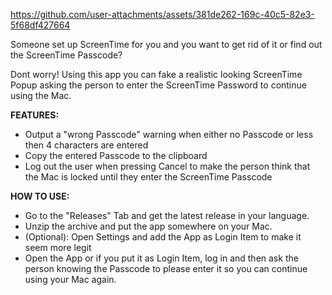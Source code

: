 

https://github.com/user-attachments/assets/381de262-169c-40c5-82e3-5f68df427664

Someone set up ScreenTime for you and you want to get rid of it or find out the ScreenTime Passcode?

Dont worry! Using this app you can fake a realistic looking ScreenTime Popup asking the person to enter the ScreenTime Password to continue using the Mac.

**FEATURES:**

- Output a "wrong Passcode" warning when either no Passcode or less then 4 characters are entered
- Copy the entered Passcode to the clipboard
- Log out the user when pressing Cancel to make the person think that the Mac is locked until they enter the ScreenTime Passcode

**HOW TO USE:**
- Go to the "Releases" Tab and get the latest release in your language.
- Unzip the archive and put the app somewhere on your Mac.
- (Optional): Open Settings and add the App as Login Item to make it seem more legit
- Open the App or if you put it as Login Item, log in and then ask the person knowing the Passcode to please enter it so you can continue using your Mac again.
